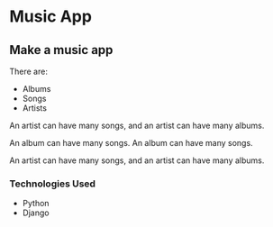 # Music App 

## Make a music app
There are:
- Albums
- Songs
- Artists

An artist can have many songs, and an artist can have many albums. 

An album can have many songs. An album can have many songs. 

An artist can have many songs, and an artist can have many albums. 

### Technologies Used
- Python
- Django

